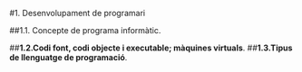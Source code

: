 #1. Desenvolupament de programari


##1.1. Concepte de programa informàtic.




##__1.2.Codi font, codi objecte i executable; màquines virtuals__.
##__1.3.Tipus de llenguatge de programació__.
